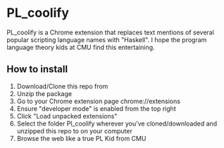 # PL_coolify

PL_coolify is a Chrome extension that replaces text mentions of several popular scripting language
names with "Haskell". I hope the program language theory kids at CMU find this entertaining.

## How to install

1. Download/Clone this repo from
2. Unzip the package
2. Go to your Chrome extension page chrome://extensions
3. Ensure "developer mode" is enabled from the top right
4. Click "Load unpacked extensions"
5. Select the folder Pl_coolify wherever you've cloned/downloaded and unzipped this repo to
   on your computer
6. Browse the web like a true PL Kid from CMU
